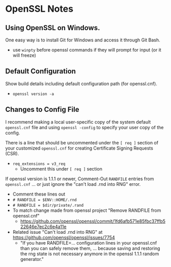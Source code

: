 # OpenSSL Notes

## Using OpenSSL on Windows. 

One easy way is to install Git for Windows and access it through Git Bash.
* use `winpty` before openssl commands if they will prompt for input (or it will freeze)

## Default Configuration

Show build details including default configuration path (for openssl.cnf).
* `openssl version -a`

## Changes to Config File

I recommend making a local user-specific copy of the system default `openssl.cnf` file and using `openssl -config` to specify your user copy of the config.

There is a line that should be uncommented under the `[ req ]` section of your customized `openssl.cnf` for creating Certificate Signing Requests (CSR).

* `req_extensions = v3_req`
  * Uncomment this under `[ req ]` section

If openssl version is 1.1.1 or newer, Comment-Out `RANDFILE` entries from `openssl.cnf` ... or just ignore the "can't load .rnd into RNG" error.

* Comment these lines out
* `# RANDFILE = $ENV::HOME/.rnd`
* `# RANDFILE = $dir/private/.rand`
* To match change made from openssl project "Remove RANDFILE from openssl.cnf"
  * https://github.com/openssl/openssl/commit/1fd6afb571e85fbc37ffb522646e7ec2c6e4a11e
* Related issue "Can't load .rnd into RNG" at https://github.com/openssl/openssl/issues/7754
  * "If you have RANDFILE=... configuration lines in your openssl.cnf than you can safely remove them, ... because saving and restoring the rng state is not necessary anymore in the openssl 1.1.1 random generator."

